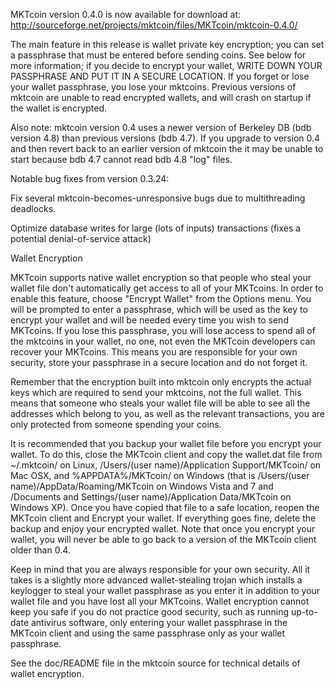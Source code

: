 MKTcoin version 0.4.0 is now available for download at:
http://sourceforge.net/projects/mktcoin/files/MKTcoin/mktcoin-0.4.0/

The main feature in this release is wallet private key encryption;
you can set a passphrase that must be entered before sending coins.
See below for more information; if you decide to encrypt your wallet,
WRITE DOWN YOUR PASSPHRASE AND PUT IT IN A SECURE LOCATION. If you
forget or lose your wallet passphrase, you lose your mktcoins.
Previous versions of mktcoin are unable to read encrypted wallets,
and will crash on startup if the wallet is encrypted.

Also note: mktcoin version 0.4 uses a newer version of Berkeley DB
(bdb version 4.8) than previous versions (bdb 4.7). If you upgrade
to version 0.4 and then revert back to an earlier version of mktcoin
the it may be unable to start because bdb 4.7 cannot read bdb 4.8
"log" files.


Notable bug fixes from version 0.3.24:

Fix several mktcoin-becomes-unresponsive bugs due to multithreading
deadlocks.

Optimize database writes for large (lots of inputs) transactions
(fixes a potential denial-of-service attack)


Wallet Encryption

MKTcoin supports native wallet encryption so that people who steal your
wallet file don't automatically get access to all of your MKTcoins.
In order to enable this feature, choose "Encrypt Wallet" from the
Options menu.  You will be prompted to enter a passphrase, which
will be used as the key to encrypt your wallet and will be needed
every time you wish to send MKTcoins.  If you lose this passphrase,
you will lose access to spend all of the mktcoins in your wallet,
no one, not even the MKTcoin developers can recover your MKTcoins.
This means you are responsible for your own security, store your
passphrase in a secure location and do not forget it.

Remember that the encryption built into mktcoin only encrypts the
actual keys which are required to send your mktcoins, not the full
wallet.  This means that someone who steals your wallet file will
be able to see all the addresses which belong to you, as well as the
relevant transactions, you are only protected from someone spending
your coins.

It is recommended that you backup your wallet file before you
encrypt your wallet.  To do this, close the MKTcoin client and
copy the wallet.dat file from ~/.mktcoin/ on Linux, /Users/(user
name)/Application Support/MKTcoin/ on Mac OSX, and %APPDATA%/MKTcoin/
on Windows (that is /Users/(user name)/AppData/Roaming/MKTcoin on
Windows Vista and 7 and /Documents and Settings/(user name)/Application
Data/MKTcoin on Windows XP).  Once you have copied that file to a
safe location, reopen the MKTcoin client and Encrypt your wallet.
If everything goes fine, delete the backup and enjoy your encrypted
wallet.  Note that once you encrypt your wallet, you will never be
able to go back to a version of the MKTcoin client older than 0.4.

Keep in mind that you are always responsible for your own security.
All it takes is a slightly more advanced wallet-stealing trojan which
installs a keylogger to steal your wallet passphrase as you enter it
in addition to your wallet file and you have lost all your MKTcoins.
Wallet encryption cannot keep you safe if you do not practice
good security, such as running up-to-date antivirus software, only
entering your wallet passphrase in the MKTcoin client and using the
same passphrase only as your wallet passphrase.

See the doc/README file in the mktcoin source for technical details
of wallet encryption.
